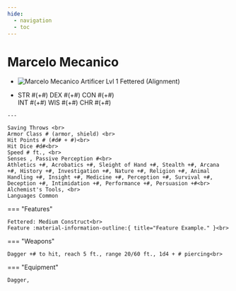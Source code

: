 ```yaml
---
hide:
  - navigation
  - toc
---
```


# Marcelo Mecanico

<div class="grid cards" markdown>
  
-   
    <img src="https://half-guinea-press.github.io/Nocturnal_Campaign/images/Marcelo_Mecanico.jpg" alt="Marcelo Mecanico">
    Artificer Lvl 1 Fettered (Alignment)

-    STR #(+#) DEX #(+#) CON #(+#)<br>INT #(+#) WIS #(+#) CHR #(+#)

    ---
    
    Saving Throws <br>
    Armor Class # (armor, shield) <br>
    Hit Points # (#d# + #)<br>
    Hit Dice #d#<br>
    Speed # ft., <br>
    Senses , Passive Perception #<br>
    Athletics +#, Acrobatics +#, Sleight of Hand +#, Stealth +#, Arcana +#, History +#, Investigation +#, Nature +#, Religion +#, Animal Handling +#, Insight +#, Medicine +#, Perception +#, Survival +#, Deception +#, Intimidation +#, Performance +#, Persuasion +#<br>
    Alchemist's Tools, <br>
    Languages Common

=== "Features"

    Fettered: Medium Construct<br>
    Feature :material-information-outline:{ title="Feature Example." }<br>



=== "Weapons"   
  

    Dagger +# to hit, reach 5 ft., range 20/60 ft., 1d4 + # piercing<br>

=== "Equipment"

    Dagger, 

</div>
